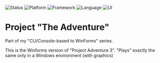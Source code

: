 ![Status](https://img.shields.io/badge/status-WIP-ff0000?style=flat-square)
![Platform](https://img.shields.io/badge/platform-Windows-blue?style=flat-square)
![Framework](https://img.shields.io/badge/framework-.NET%208+-informational?style=flat-square)
![Language](https://img.shields.io/badge/language-C%23-178600?style=flat-square)
![UI](https://img.shields.io/badge/UI-WinForms-lightgrey?style=flat-square)

# Project "The Adventure"

Part of my "CLI/Console-based to WinForms" series.

This is the Winforms version of "Project Adventure 3". "Plays" exactly the same only in a Windows environment (with graphics)
